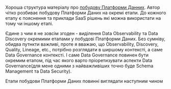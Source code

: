 Хороша структура матеріалу про [побудову Платформи Данних](https://www.montecarlodata.com/the-quick-and-dirty-guide-to-building-your-data-platform/). Автор чітко розбиває побудову Платформи Даних на окремі етапи. До кожного етапу є пояснення та приклади SaaS рішень які можна використати на тому чи іншому етапі. 

Єдине з чим я не зовсім згоден - виділення Data Observability та Data Discovery окремими етапами у побудові Платформи Даних. Без сумніву, обидва путнкти важливі, проте я вважаю, що  Observability, Discovery, Quality, Lineage, etc., потрібно розглядати в ширшому контексті, а саме Data Governance контексті. І саме Data Governance повинен бути окремим етапом, під час якого варто пріоретизувати аспекти Data Governance(для мене одними з найважливіших точно буде Schema Management та Data Security). 

Етапи побудови Платформи Даних повинні виглядати наступним чином

